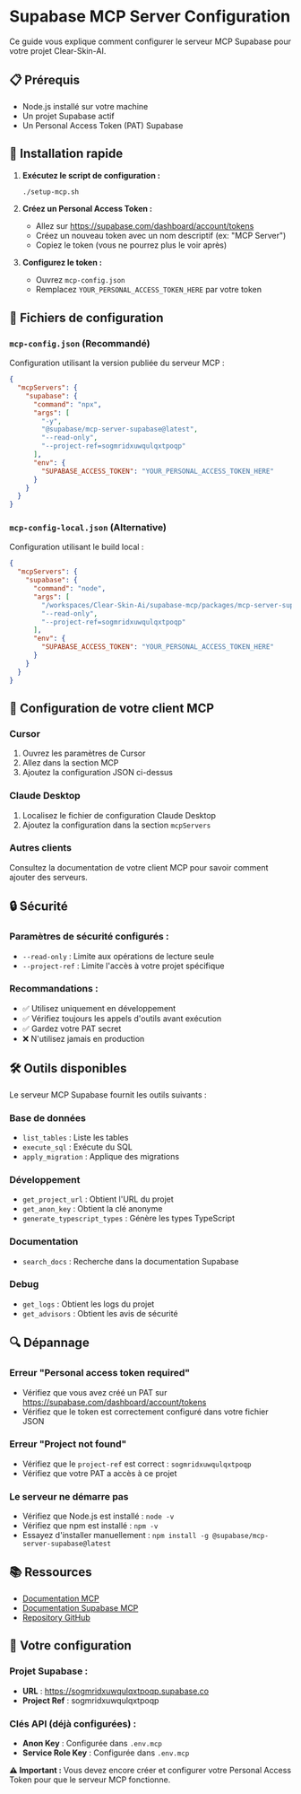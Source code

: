 # Supabase MCP Server Configuration

Ce guide vous explique comment configurer le serveur MCP Supabase pour votre projet Clear-Skin-AI.

## 📋 Prérequis

- Node.js installé sur votre machine
- Un projet Supabase actif
- Un Personal Access Token (PAT) Supabase

## 🚀 Installation rapide

1. **Exécutez le script de configuration :**
   ```bash
   ./setup-mcp.sh
   ```

2. **Créez un Personal Access Token :**
   - Allez sur https://supabase.com/dashboard/account/tokens
   - Créez un nouveau token avec un nom descriptif (ex: "MCP Server")
   - Copiez le token (vous ne pourrez plus le voir après)

3. **Configurez le token :**
   - Ouvrez `mcp-config.json`
   - Remplacez `YOUR_PERSONAL_ACCESS_TOKEN_HERE` par votre token

## 📁 Fichiers de configuration

### `mcp-config.json` (Recommandé)
Configuration utilisant la version publiée du serveur MCP :
```json
{
  "mcpServers": {
    "supabase": {
      "command": "npx",
      "args": [
        "-y",
        "@supabase/mcp-server-supabase@latest",
        "--read-only",
        "--project-ref=sogmridxuwqulqxtpoqp"
      ],
      "env": {
        "SUPABASE_ACCESS_TOKEN": "YOUR_PERSONAL_ACCESS_TOKEN_HERE"
      }
    }
  }
}
```

### `mcp-config-local.json` (Alternative)
Configuration utilisant le build local :
```json
{
  "mcpServers": {
    "supabase": {
      "command": "node",
      "args": [
        "/workspaces/Clear-Skin-Ai/supabase-mcp/packages/mcp-server-supabase/dist/transports/stdio.js",
        "--read-only",
        "--project-ref=sogmridxuwqulqxtpoqp"
      ],
      "env": {
        "SUPABASE_ACCESS_TOKEN": "YOUR_PERSONAL_ACCESS_TOKEN_HERE"
      }
    }
  }
}
```

## 🔧 Configuration de votre client MCP

### Cursor
1. Ouvrez les paramètres de Cursor
2. Allez dans la section MCP
3. Ajoutez la configuration JSON ci-dessus

### Claude Desktop
1. Localisez le fichier de configuration Claude Desktop
2. Ajoutez la configuration dans la section `mcpServers`

### Autres clients
Consultez la documentation de votre client MCP pour savoir comment ajouter des serveurs.

## 🔒 Sécurité

### Paramètres de sécurité configurés :
- `--read-only` : Limite aux opérations de lecture seule
- `--project-ref` : Limite l'accès à votre projet spécifique

### Recommandations :
- ✅ Utilisez uniquement en développement
- ✅ Vérifiez toujours les appels d'outils avant exécution
- ✅ Gardez votre PAT secret
- ❌ N'utilisez jamais en production

## 🛠️ Outils disponibles

Le serveur MCP Supabase fournit les outils suivants :

### Base de données
- `list_tables` : Liste les tables
- `execute_sql` : Exécute du SQL
- `apply_migration` : Applique des migrations

### Développement
- `get_project_url` : Obtient l'URL du projet
- `get_anon_key` : Obtient la clé anonyme
- `generate_typescript_types` : Génère les types TypeScript

### Documentation
- `search_docs` : Recherche dans la documentation Supabase

### Debug
- `get_logs` : Obtient les logs du projet
- `get_advisors` : Obtient les avis de sécurité

## 🔍 Dépannage

### Erreur "Personal access token required"
- Vérifiez que vous avez créé un PAT sur https://supabase.com/dashboard/account/tokens
- Vérifiez que le token est correctement configuré dans votre fichier JSON

### Erreur "Project not found"
- Vérifiez que le `project-ref` est correct : `sogmridxuwqulqxtpoqp`
- Vérifiez que votre PAT a accès à ce projet

### Le serveur ne démarre pas
- Vérifiez que Node.js est installé : `node -v`
- Vérifiez que npm est installé : `npm -v`
- Essayez d'installer manuellement : `npm install -g @supabase/mcp-server-supabase@latest`

## 📚 Ressources

- [Documentation MCP](https://modelcontextprotocol.io/introduction)
- [Documentation Supabase MCP](https://supabase.com/blog/mcp-server)
- [Repository GitHub](https://github.com/supabase-community/supabase-mcp)

## 🎯 Votre configuration

### Projet Supabase :
- **URL** : https://sogmridxuwqulqxtpoqp.supabase.co
- **Project Ref** : sogmridxuwqulqxtpoqp

### Clés API (déjà configurées) :
- **Anon Key** : Configurée dans `.env.mcp`
- **Service Role Key** : Configurée dans `.env.mcp`

**⚠️ Important :** Vous devez encore créer et configurer votre Personal Access Token pour que le serveur MCP fonctionne.
